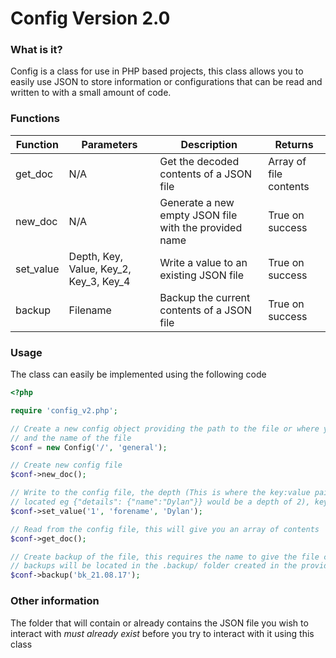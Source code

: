 # Config Version 2.0
### What is it?
Config is a class for use in PHP based projects, this class allows you to easily use JSON to
store information or configurations that can be read and written to with a small amount of code.
### Functions
|Function|Parameters|Description|Returns|
|-----|-----|-----|-----|
|get_doc|N/A|Get the decoded contents of a JSON file|Array of file contents|
|new_doc|N/A|Generate a new empty JSON file with the provided name|True on success|
|set_value|Depth, Key, Value, Key_2, Key_3, Key_4|Write a value to an existing JSON file|True on success|
|backup|Filename|Backup the current contents of a JSON file|True on success|
### Usage
The class can easily be implemented using the following code
```PHP
<?php

require 'config_v2.php';

// Create a new config object providing the path to the file or where you wish to create a Filename
// and the name of the file
$conf = new Config('/', 'general');

// Create new config file
$conf->new_doc();

// Write to the config file, the depth (This is where the key:value pair are
// located eg {"details": {"name":"Dylan"}} would be a depth of 2), key and value must be provided
$conf->set_value('1', 'forename', 'Dylan');

// Read from the config file, this will give you an array of contents
$conf->get_doc();

// Create backup of the file, this requires the name to give the file containing the backup
// backups will be located in the .backup/ folder created in the provided directory
$conf->backup('bk_21.08.17');

```

### Other information
The folder that will contain or already contains the JSON file you wish to interact with *must already
exist* before you try to interact with it using this class
